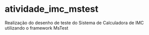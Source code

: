 # atividade_imc_mstest
 Realização do desenho de teste do Sistema de Calculadora de IMC utilizando o framework MsTest

